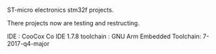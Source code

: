 ST-micro electronics stm32f projects.

There projects now are testing and restructing.

IDE : CooCox Co IDE 1.7.8
toolchain : GNU Arm Embedded Toolchain: 7-2017-q4-major
